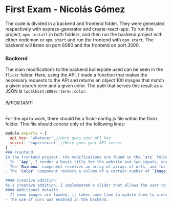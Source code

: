 # First Exam - Nicolás Gómez
The code is divided in a backend and frontend folder. They were generated respectively with express-generator and create-react-app.
To run this project, `npm install` in both folders, and then run the backend project with either nodemon or `npm start` and run the frontend with `npm start`. The backend will listen on port 8080 and the frontend on port 3000.
### Backend
The main modifications to the backend boilerplate used can be seen in the `flickr` folder. Here, using the API, I made a function that makes the necessary requests to the API and returns an object 100 images that match a given search term and a given color. The path that serves this result as a JSON is `localhost:8080/:term-:color`.
###### IMPORTANT:
For the api to work, there should be a flickr-config.js file within the flickr folder. This file should consist only of the following lines:
```javascript
module.exports = {
  api_key: 'whatever',//Here goes your API key
  secret: 'supersecret' //Here goes your API secret
} ```
### Frontend
In the frontend project, the modifications are found in the `src` folder. Mainly, in `App.js` and inside `/components`. The main component of the frontend are `App`, `rainbow`, `color` and `image`.
- In  `App`, I render a basic title for the website and two inputs, one binded to a search term and one binded to the amount of images to display. Here is where I make calls to the backend whenever the submit button is clicked. Lastly, an instance of the Rainbow component is rendered.
- The `Rainbow` component receives an array of arrays of urls, and for each array it renders a `Color` component.
- The `Color` component renders a column of a certain number of `Image`'s that share a color.

#### Creative addition
As a creative addition, I implemented a slider that allows the user to control how many images are displayed in the rainbow for each color. When the user clicks the button that fetches the images, these are all stored in the main component of the frontend, and then each column of the rainbow receives an array of urls of images that correspond to a specific color. When the previously
#### Additional details
- If some images are loaded, it takes some time to update them to a new search term after the button has been clicked.
- The use of cors was enabled in the backend.
